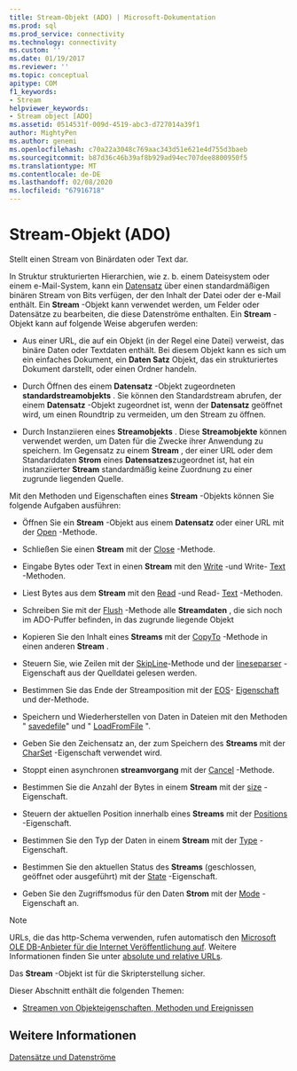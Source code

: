 ```yaml
---
title: Stream-Objekt (ADO) | Microsoft-Dokumentation
ms.prod: sql
ms.prod_service: connectivity
ms.technology: connectivity
ms.custom: ''
ms.date: 01/19/2017
ms.reviewer: ''
ms.topic: conceptual
apitype: COM
f1_keywords:
- Stream
helpviewer_keywords:
- Stream object [ADO]
ms.assetid: 0514531f-009d-4519-abc3-d727014a39f1
author: MightyPen
ms.author: genemi
ms.openlocfilehash: c70a22a3048c769aac343d51e621e4d755d3baeb
ms.sourcegitcommit: b87d36c46b39af8b929ad94ec707dee8800950f5
ms.translationtype: MT
ms.contentlocale: de-DE
ms.lasthandoff: 02/08/2020
ms.locfileid: "67916718"
---
```

# <a name="stream-object-ado"></a>Stream-Objekt (ADO)
Stellt einen Stream von Binärdaten oder Text dar.  
  
 In Struktur strukturierten Hierarchien, wie z. b. einem Dateisystem oder einem e-Mail-System, kann ein [Datensatz](../../../ado/reference/ado-api/record-object-ado.md) über einen standardmäßigen binären Stream von Bits verfügen, der den Inhalt der Datei oder der e-Mail enthält. Ein **Stream** -Objekt kann verwendet werden, um Felder oder Datensätze zu bearbeiten, die diese Datenströme enthalten. Ein **Stream** -Objekt kann auf folgende Weise abgerufen werden:  
  
-   Aus einer URL, die auf ein Objekt (in der Regel eine Datei) verweist, das binäre Daten oder Textdaten enthält. Bei diesem Objekt kann es sich um ein einfaches Dokument, ein **Daten Satz** Objekt, das ein strukturiertes Dokument darstellt, oder einen Ordner handeln.  
  
-   Durch Öffnen des einem **Datensatz** -Objekt zugeordneten **standardstreamobjekts** . Sie können den Standardstream abrufen, der einem **Datensatz** -Objekt zugeordnet ist, wenn der **Datensatz** geöffnet wird, um einen Roundtrip zu vermeiden, um den Stream zu öffnen.  
  
-   Durch Instanziieren eines **Streamobjekts** . Diese **Streamobjekte** können verwendet werden, um Daten für die Zwecke ihrer Anwendung zu speichern. Im Gegensatz zu einem **Stream** , der einer URL oder dem Standarddaten **Strom** eines **Datensatzes**zugeordnet ist, hat ein instanziierter **Stream** standardmäßig keine Zuordnung zu einer zugrunde liegenden Quelle.  
  
 Mit den Methoden und Eigenschaften eines **Stream** -Objekts können Sie folgende Aufgaben ausführen:  
  
-   Öffnen Sie ein **Stream** -Objekt aus einem **Datensatz** oder einer URL mit der [Open](../../../ado/reference/ado-api/open-method-ado-stream.md) -Methode.  
  
-   Schließen Sie einen **Stream** mit der [Close](../../../ado/reference/ado-api/close-method-ado.md) -Methode.  
  
-   Eingabe Bytes oder Text in einen **Stream** mit den [Write](../../../ado/reference/ado-api/write-method.md) -und Write- [Text](../../../ado/reference/ado-api/writetext-method.md) -Methoden.  
  
-   Liest Bytes aus dem **Stream** mit den [Read](../../../ado/reference/ado-api/read-method.md) -und Read- [Text](../../../ado/reference/ado-api/readtext-method.md) -Methoden.  
  
-   Schreiben Sie mit der [Flush](../../../ado/reference/ado-api/flush-method-ado.md) -Methode alle **Streamdaten** , die sich noch im ADO-Puffer befinden, in das zugrunde liegende Objekt  
  
-   Kopieren Sie den Inhalt eines **Streams** mit der [CopyTo](../../../ado/reference/ado-api/copyto-method-ado.md) -Methode in einen anderen **Stream** .  
  
-   Steuern Sie, wie Zeilen mit der [SkipLine](../../../ado/reference/ado-api/skipline-method.md)-Methode und der [lineseparser](../../../ado/reference/ado-api/lineseparator-property-ado.md) -Eigenschaft aus der Quelldatei gelesen werden.  
  
-   Bestimmen Sie das Ende der Streamposition mit der [EOS](../../../ado/reference/ado-api/eos-property.md)- [Eigenschaft](../../../ado/reference/ado-api/seteos-method.md) und der-Methode.  
  
-   Speichern und Wiederherstellen von Daten in Dateien mit den Methoden " [savedefile](../../../ado/reference/ado-api/savetofile-method.md)" und " [LoadFromFile](../../../ado/reference/ado-api/loadfromfile-method-ado.md) ".  
  
-   Geben Sie den Zeichensatz an, der zum Speichern des **Streams** mit der [CharSet](../../../ado/reference/ado-api/charset-property-ado.md) -Eigenschaft verwendet wird.  
  
-   Stoppt einen asynchronen **streamvorgang** mit der [Cancel](../../../ado/reference/ado-api/cancel-method-ado.md) -Methode.  
  
-   Bestimmen Sie die Anzahl der Bytes in einem **Stream** mit der [size](../../../ado/reference/ado-api/size-property-ado-stream.md) -Eigenschaft.  
  
-   Steuern der aktuellen Position innerhalb eines **Streams** mit der [Positions](../../../ado/reference/ado-api/position-property-ado.md) -Eigenschaft.  
  
-   Bestimmen Sie den Typ der Daten in einem **Stream** mit der [Type](../../../ado/reference/ado-api/type-property-ado-stream.md) -Eigenschaft.  
  
-   Bestimmen Sie den aktuellen Status des **Streams** (geschlossen, geöffnet oder ausgeführt) mit der [State](../../../ado/reference/ado-api/state-property-ado.md) -Eigenschaft.  
  
-   Geben Sie den Zugriffsmodus für den Daten **Strom** mit der [Mode](../../../ado/reference/ado-api/mode-property-ado.md) -Eigenschaft an.  
  
> [!NOTE]
>  URLs, die das http-Schema verwenden, rufen automatisch den [Microsoft OLE DB-Anbieter für die Internet Veröffentlichung auf](../../../ado/guide/appendixes/microsoft-ole-db-provider-for-internet-publishing.md). Weitere Informationen finden Sie unter [absolute und relative URLs](../../../ado/guide/data/absolute-and-relative-urls.md).  
  
 Das **Stream** -Objekt ist für die Skripterstellung sicher.  
  
 Dieser Abschnitt enthält die folgenden Themen:  
  
-   [Streamen von Objekteigenschaften, Methoden und Ereignissen](../../../ado/reference/ado-api/stream-object-properties-methods-and-events.md)  
  
## <a name="see-also"></a>Weitere Informationen  
 [Datensätze und Datenströme](../../../ado/guide/data/records-and-streams.md)

